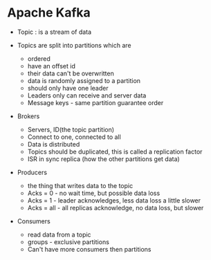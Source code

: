# Apache Kafka

- Topic : is a stream of data
- Topics are split into partitions which are

    - ordered
    - have an offset id
    - their data can't be overwritten
    - data is randomly assigned to a partition
    - should only have one leader
    - Leaders only can receive and server data
    - Message keys - same partition guarantee order

- Brokers
    - Servers, ID(the topic partition)
    - Connect to one, connected to all
    - Data is distributed
    - Topics should be duplicated, this is called a replication factor
    - ISR in sync replica (how the other partitions get data)

- Producers
    - the thing that writes data to the topic
    - Acks = 0 - no wait time, but possible data loss
    - Acks = 1 - leader acknowledges, less data loss a little slower
    - Acks = all - all replicas acknowledge, no data loss, but slower

- Consumers
    - read data from a topic
    - groups - exclusive partitions
    - Can't have more consumers then partitions
    